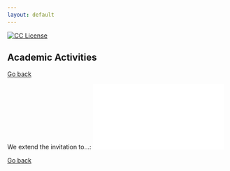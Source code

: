 ```yaml
---
layout: default
---
```

<!-- badges -->
[license-badge]: (https://img.shields.io/badge/Licencia-CC-orange){:target="_blank"}
[license]: (https://creativecommons.org/licenses/by-nc-sa/3.0/deed.es){:target="_blank"}
[![CC License][license-badge]][license]

## Academic Activities

[Go back](../)

We extend the invitation to...:
![width='40%'](/assets/img/CTIM_Pster_20-08.pdf)
<!--
![width='40%'](figs/QuantaCalaverita.png)
**Figure 1**: Quanta Calaverita 2019. 
-->

<!-- JO: with the original template-->
[Go back](../)
